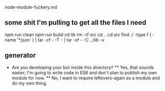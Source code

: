 node-module-fuckery.md


## some shit I'm pulling to get all the files I need
npm run clean
npm run build
cd lib
rm -rf src
cd ..
cd src
find ./ -type f \( -name '*.json' \) | tar -cf - -T - | tar -xf - -C ../lib -v

## generator

* Are you developing your bot inside this directory?
** Yes, that sounds easier; I'm going to write code in ES6 and don't plan to publish my own module for now.
** No, I want to require leftovers-again as a module and do my own thing.

